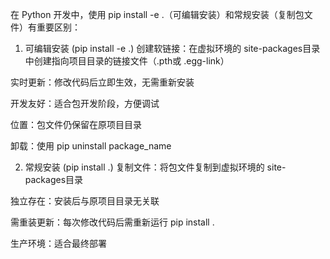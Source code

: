 在 Python 开发中，使用 pip install -e .（可编辑安装）和常规安装（复制包文件）有重要区别：

1. ​​可编辑安装 (pip install -e .)​​
​​创建软链接​​：在虚拟环境的 site-packages目录中创建指向项目目录的链接文件（.pth或 .egg-link）

​​实时更新​​：修改代码后立即生效，无需重新安装

​​开发友好​​：适合包开发阶段，方便调试

​​位置​​：包文件仍保留在原项目目录

​​卸载​​：使用 pip uninstall package_name

2. ​​常规安装 (pip install .)​​
​​复制文件​​：将包文件复制到虚拟环境的 site-packages目录

​​独立存在​​：安装后与原项目目录无关联

​​需重装更新​​：每次修改代码后需重新运行 pip install .

​​生产环境​​：适合最终部署
